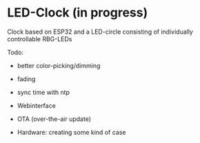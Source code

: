 # LED-Clock (in progress)
Clock based on ESP32 and a LED-circle consisting of individually controllable RBG-LEDs

Todo:
- better color-picking/dimming
- fading
- sync time with ntp
- Webinterface
- OTA (over-the-air update)

- Hardware: creating some kind of case
